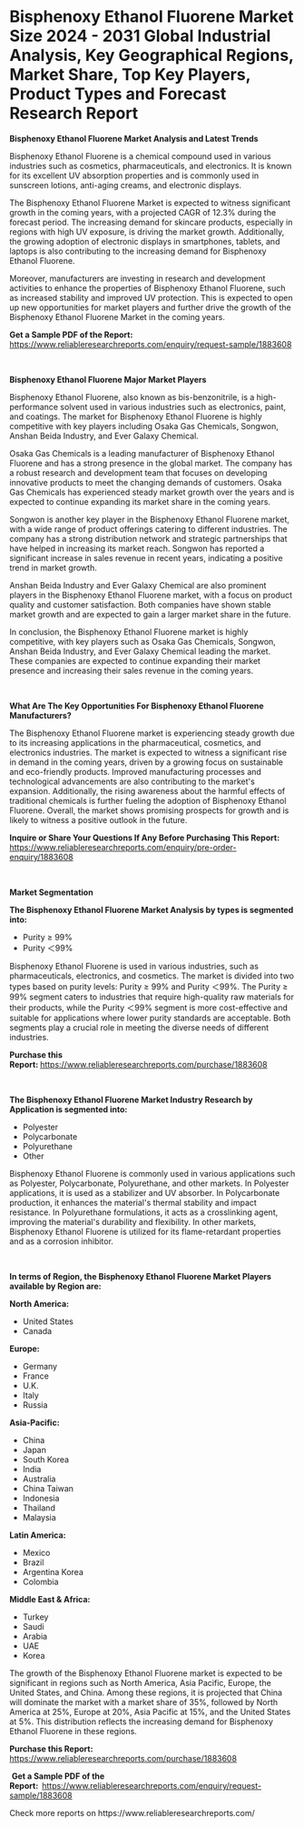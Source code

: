 <p><h1>Bisphenoxy Ethanol Fluorene Market Size 2024 - 2031 Global Industrial Analysis, Key Geographical Regions, Market Share, Top Key Players, Product Types and Forecast Research Report</h1></p><p><strong>Bisphenoxy Ethanol Fluorene Market Analysis and Latest Trends</strong></p>
<p><p>Bisphenoxy Ethanol Fluorene is a chemical compound used in various industries such as cosmetics, pharmaceuticals, and electronics. It is known for its excellent UV absorption properties and is commonly used in sunscreen lotions, anti-aging creams, and electronic displays.</p><p>The Bisphenoxy Ethanol Fluorene Market is expected to witness significant growth in the coming years, with a projected CAGR of 12.3% during the forecast period. The increasing demand for skincare products, especially in regions with high UV exposure, is driving the market growth. Additionally, the growing adoption of electronic displays in smartphones, tablets, and laptops is also contributing to the increasing demand for Bisphenoxy Ethanol Fluorene.</p><p>Moreover, manufacturers are investing in research and development activities to enhance the properties of Bisphenoxy Ethanol Fluorene, such as increased stability and improved UV protection. This is expected to open up new opportunities for market players and further drive the growth of the Bisphenoxy Ethanol Fluorene Market in the coming years.</p></p>
<p><strong>Get a Sample PDF of the Report:&nbsp;</strong> <a href="https://www.reliableresearchreports.com/enquiry/request-sample/1883608">https://www.reliableresearchreports.com/enquiry/request-sample/1883608</a></p>
<p>&nbsp;</p>
<p><strong>Bisphenoxy Ethanol Fluorene Major Market Players</strong></p>
<p><p>Bisphenoxy Ethanol Fluorene, also known as bis-benzonitrile, is a high-performance solvent used in various industries such as electronics, paint, and coatings. The market for Bisphenoxy Ethanol Fluorene is highly competitive with key players including Osaka Gas Chemicals, Songwon, Anshan Beida Industry, and Ever Galaxy Chemical.</p><p>Osaka Gas Chemicals is a leading manufacturer of Bisphenoxy Ethanol Fluorene and has a strong presence in the global market. The company has a robust research and development team that focuses on developing innovative products to meet the changing demands of customers. Osaka Gas Chemicals has experienced steady market growth over the years and is expected to continue expanding its market share in the coming years.</p><p>Songwon is another key player in the Bisphenoxy Ethanol Fluorene market, with a wide range of product offerings catering to different industries. The company has a strong distribution network and strategic partnerships that have helped in increasing its market reach. Songwon has reported a significant increase in sales revenue in recent years, indicating a positive trend in market growth.</p><p>Anshan Beida Industry and Ever Galaxy Chemical are also prominent players in the Bisphenoxy Ethanol Fluorene market, with a focus on product quality and customer satisfaction. Both companies have shown stable market growth and are expected to gain a larger market share in the future.</p><p>In conclusion, the Bisphenoxy Ethanol Fluorene market is highly competitive, with key players such as Osaka Gas Chemicals, Songwon, Anshan Beida Industry, and Ever Galaxy Chemical leading the market. These companies are expected to continue expanding their market presence and increasing their sales revenue in the coming years.</p></p>
<p>&nbsp;</p>
<p><strong>What Are The Key Opportunities For Bisphenoxy Ethanol Fluorene Manufacturers?</strong></p>
<p><p>The Bisphenoxy Ethanol Fluorene market is experiencing steady growth due to its increasing applications in the pharmaceutical, cosmetics, and electronics industries. The market is expected to witness a significant rise in demand in the coming years, driven by a growing focus on sustainable and eco-friendly products. Improved manufacturing processes and technological advancements are also contributing to the market's expansion. Additionally, the rising awareness about the harmful effects of traditional chemicals is further fueling the adoption of Bisphenoxy Ethanol Fluorene. Overall, the market shows promising prospects for growth and is likely to witness a positive outlook in the future.</p></p>
<p><strong>Inquire or Share Your Questions If Any Before Purchasing This Report:</strong> <a href="https://www.reliableresearchreports.com/enquiry/pre-order-enquiry/1883608">https://www.reliableresearchreports.com/enquiry/pre-order-enquiry/1883608</a></p>
<p>&nbsp;</p>
<p><strong>Market Segmentation</strong></p>
<p><strong>The Bisphenoxy Ethanol Fluorene Market Analysis by types is segmented into:</strong></p>
<p><ul><li>Purity ≥ 99%</li><li>Purity ＜99%</li></ul></p>
<p><p>Bisphenoxy Ethanol Fluorene is used in various industries, such as pharmaceuticals, electronics, and cosmetics. The market is divided into two types based on purity levels: Purity ≥ 99% and Purity ＜99%. The Purity ≥ 99% segment caters to industries that require high-quality raw materials for their products, while the Purity ＜99% segment is more cost-effective and suitable for applications where lower purity standards are acceptable. Both segments play a crucial role in meeting the diverse needs of different industries.</p></p>
<p><strong>Purchase this Report:&nbsp;</strong><a href="https://www.reliableresearchreports.com/purchase/1883608">https://www.reliableresearchreports.com/purchase/1883608</a></p>
<p>&nbsp;</p>
<p><strong>The Bisphenoxy Ethanol Fluorene Market Industry Research by Application is segmented into:</strong></p>
<p><ul><li>Polyester</li><li>Polycarbonate</li><li>Polyurethane</li><li>Other</li></ul></p>
<p><p>Bisphenoxy Ethanol Fluorene is commonly used in various applications such as Polyester, Polycarbonate, Polyurethane, and other markets. In Polyester applications, it is used as a stabilizer and UV absorber. In Polycarbonate production, it enhances the material's thermal stability and impact resistance. In Polyurethane formulations, it acts as a crosslinking agent, improving the material's durability and flexibility. In other markets, Bisphenoxy Ethanol Fluorene is utilized for its flame-retardant properties and as a corrosion inhibitor.</p></p>
<p>&nbsp;</p>
<p><strong>In terms of Region, the Bisphenoxy Ethanol Fluorene Market Players available by Region are:</strong></p>
<p>
    <p> <strong> North America: </strong>
        <ul>
            <li>United States</li>
            <li>Canada</li>
        </ul>
        </p> 
    <p> <strong> Europe: </strong>
        <ul>
            <li>Germany</li>
            <li>France</li>
            <li>U.K.</li>
            <li>Italy</li>
            <li>Russia</li>
        </ul>
        </p> 
    <p> <strong> Asia-Pacific: </strong>
        <ul>
            <li>China</li>
            <li>Japan</li>
            <li>South Korea</li>
            <li>India</li>
            <li>Australia</li>
            <li>China Taiwan</li>
            <li>Indonesia</li>
            <li>Thailand</li>
            <li>Malaysia</li>
        </ul>
        </p> 
    <p> <strong> Latin America: </strong>
        <ul>
            <li>Mexico</li>
            <li>Brazil</li>
            <li>Argentina Korea</li>
            <li>Colombia</li>
        </ul>
        </p> 
    <p> <strong> Middle East & Africa: </strong>
        <ul>
            <li>Turkey</li>
            <li>Saudi</li>
            <li>Arabia</li>
            <li>UAE</li>
            <li>Korea</li>
        </ul>
    </p>
    </p>
<p><p>The growth of the Bisphenoxy Ethanol Fluorene market is expected to be significant in regions such as North America, Asia Pacific, Europe, the United States, and China. Among these regions, it is projected that China will dominate the market with a market share of 35%, followed by North America at 25%, Europe at 20%, Asia Pacific at 15%, and the United States at 5%. This distribution reflects the increasing demand for Bisphenoxy Ethanol Fluorene in these regions.</p></p>
<p><strong>Purchase this Report: </strong><a href="https://www.reliableresearchreports.com/purchase/1883608">https://www.reliableresearchreports.com/purchase/1883608</a></p>
<p>&nbsp;<strong>Get a Sample PDF of the Report:&nbsp;&nbsp;</strong><a href="https://www.reliableresearchreports.com/enquiry/request-sample/1883608">https://www.reliableresearchreports.com/enquiry/request-sample/1883608</a></p>
<p><strong></strong></p>
<p>Check more reports on https://www.reliableresearchreports.com/</p>